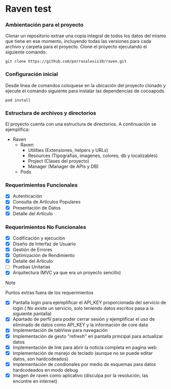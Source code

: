 # Raven test
### Ambientación para el proyecto
Clonar un repositorio extrae una copia integral de todos los datos del mismo que tiene en ese momento, incluyendo todas las versiones para cada archivo y carpeta para el proyecto.
Clone el proyecto ejecutando el siguiente comando:

```git clone https://github.com/porrasalexis10/raven.git```

### Configuración inicial
Desde línea de comandos coloquese en la ubicación del proyecto clonado y ejecute el comando siguiente para instalar las dependencias de cocoapods.

```pod install```

### Estructura de archivos y directorios
El proyecto cuenta con una estructura de directorios. A continuación se ejemplifica:

 - Raven
   - Raven
     - Utilities (Extensiones, helpers y URLs)
     - Resources (Tipografias, imagenes, colores, db y localizables)
     - Project (Clases del proyecto)
     - Manager (Manager de APIs y DB)
   - Pods


### Requerimientos Funcionales
- [x] Autenticación
- [x] Consulta de Artículos Populares
- [x] Presentación de Datos
- [x] Detalle del Artículo

### Requerimientos No Funcionales
- [x] Codificación y ejecución
- [x] Diseño de Interfaz de Usuario
- [x] Gestión de Errores
- [x] Optimización de Rendimiento
- [x] Detalle del Artículo
- [ ] Pruebas Unitarias
- [x] Arquitectura (MVC ya que era un proyecto sencillo)

> [!NOTE]
> Puntos extras fuera de los requerimientos
> - [x] Pantalla login para ejemplificar el API_KEY proporcionada del servicio de login ( No existe un servicio, solo teniendo datos escritos pasa a la siguiente pantalla)
> - [x] Apartado de perfil para poder cerrar sesión y ejemplificar el uso de eliminado de datos como API_KEY y la información de core data
> - [x] Implementación de tabView para navegación
> - [x] Implementación de gesto "refresh" en pantalla principal para actualizar datos
> - [x] Implementación de link para abrir la noticia completa en pagina web
> - [x] Implementación de manejo de teclado (aunque no se puede editar datos, son hardcodeados)
> - [x] Implementación de condionales por medio de esquemas para datos hardcodeados en modo debug
> - [x] Imagen de raven como aplicativo (disculpa por la resolución, las encontre en internet) 


